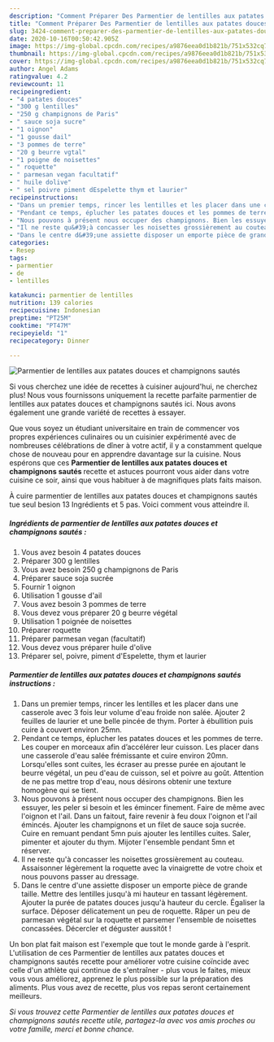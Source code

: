 ```yaml
---
description: "Comment Préparer Des Parmentier de lentilles aux patates douces et champignons sautés"
title: "Comment Préparer Des Parmentier de lentilles aux patates douces et champignons sautés"
slug: 3424-comment-preparer-des-parmentier-de-lentilles-aux-patates-douces-et-champignons-sautes
date: 2020-10-16T00:50:42.905Z
image: https://img-global.cpcdn.com/recipes/a9876eea0d1b821b/751x532cq70/parmentier-de-lentilles-aux-patates-douces-et-champignons-sautes-photo-principale-de-la-recette.jpg
thumbnail: https://img-global.cpcdn.com/recipes/a9876eea0d1b821b/751x532cq70/parmentier-de-lentilles-aux-patates-douces-et-champignons-sautes-photo-principale-de-la-recette.jpg
cover: https://img-global.cpcdn.com/recipes/a9876eea0d1b821b/751x532cq70/parmentier-de-lentilles-aux-patates-douces-et-champignons-sautes-photo-principale-de-la-recette.jpg
author: Angel Adams
ratingvalue: 4.2
reviewcount: 11
recipeingredient:
- "4 patates douces"
- "300 g lentilles"
- "250 g champignons de Paris"
- " sauce soja sucre"
- "1 oignon"
- "1 gousse dail"
- "3 pommes de terre"
- "20 g beurre vgtal"
- "1 poigne de noisettes"
- " roquette"
- " parmesan vegan facultatif"
- " huile dolive"
- " sel poivre piment dEspelette thym et laurier"
recipeinstructions:
- "Dans un premier temps, rincer les lentilles et les placer dans une casserole avec 3 fois leur volume d&#39;eau froide non salée. Ajouter 2 feuilles de laurier et une belle pincée de thym. Porter à ébullition puis cuire à couvert environ 25mn."
- "Pendant ce temps, éplucher les patates douces et les pommes de terre. Les couper en morceaux afin d’accélérer leur cuisson. Les placer dans une casserole d&#39;eau salée frémissante et cuire environ 20mn. Lorsqu&#39;elles sont cuites, les écraser au presse purée en ajoutant le beurre végétal, un peu d&#39;eau de cuisson, sel et poivre au goût. Attention de ne pas mettre trop d&#39;eau, nous désirons obtenir une texture homogène qui se tient."
- "Nous pouvons à présent nous occuper des champignons. Bien les essuyer, les peler si besoin et les émincer finement. Faire de même avec l&#39;oignon et l&#39;ail. Dans un faitout, faire revenir à feu doux l&#39;oignon et l&#39;ail émincés. Ajouter les champignons et un filet de sauce soja sucrée. Cuire en remuant pendant 5mn puis ajouter les lentilles cuites. Saler, pimenter et ajouter du thym. Mijoter l&#39;ensemble pendant 5mn et réserver."
- "Il ne reste qu&#39;à concasser les noisettes grossièrement au couteau. Assaisonner légèrement la roquette avec la vinaigrette de votre choix et nous pouvons passer au dressage."
- "Dans le centre d&#39;une assiette disposer un emporte pièce de grande taille. Mettre des lentilles jusqu&#39;à mi hauteur en tassant légèrement. Ajouter la purée de patates douces jusqu&#39;à hauteur du cercle. Égaliser la surface. Déposer délicatement un peu de roquette. Râper un peu de parmesan végétal sur la roquette et parsemer l&#39;ensemble de noisettes concassées. Décercler et déguster aussitôt !"
categories:
- Resep
tags:
- parmentier
- de
- lentilles

katakunci: parmentier de lentilles 
nutrition: 139 calories
recipecuisine: Indonesian
preptime: "PT25M"
cooktime: "PT47M"
recipeyield: "1"
recipecategory: Dinner

---
```



![Parmentier de lentilles aux patates douces et champignons sautés](https://img-global.cpcdn.com/recipes/a9876eea0d1b821b/751x532cq70/parmentier-de-lentilles-aux-patates-douces-et-champignons-sautes-photo-principale-de-la-recette.jpg)

Si vous cherchez une idée de recettes à cuisiner aujourd'hui, ne cherchez plus! Nous vous fournissons uniquement la recette parfaite parmentier de lentilles aux patates douces et champignons sautés ici. Nous avons également une grande variété de recettes à essayer.

Que vous soyez un étudiant universitaire en train de commencer vos propres expériences culinaires ou un cuisinier expérimenté avec de nombreuses célébrations de dîner à votre actif, il y a constamment quelque chose de nouveau pour en apprendre davantage sur la cuisine. Nous espérons que ces <strong> Parmentier de lentilles aux patates douces et champignons sautés </strong> recette et astuces pourront vous aider dans votre cuisine ce soir, ainsi que vous habituer à de magnifiques plats faits maison.

<!--inarticleads1-->

À cuire parmentier de lentilles aux patates douces et champignons sautés tue seul besion 13 Ingrédients et 5 pas. Voici comment vous atteindre il.

##### Ingrédients de parmentier de lentilles aux patates douces et champignons sautés :

1. Vous avez besoin 4 patates douces
1. Préparer 300 g lentilles
1. Vous avez besoin 250 g champignons de Paris
1. Préparer  sauce soja sucrée
1. Fournir 1 oignon
1. Utilisation 1 gousse d&#39;ail
1. Vous avez besoin 3 pommes de terre
1. Vous devez vous préparer 20 g beurre végétal
1. Utilisation 1 poignée de noisettes
1. Préparer  roquette
1. Préparer  parmesan vegan (facultatif)
1. Vous devez vous préparer  huile d&#39;olive
1. Préparer  sel, poivre, piment d&#39;Espelette, thym et laurier




<!--inarticleads2-->

##### Parmentier de lentilles aux patates douces et champignons sautés instructions :

1. Dans un premier temps, rincer les lentilles et les placer dans une casserole avec 3 fois leur volume d&#39;eau froide non salée. Ajouter 2 feuilles de laurier et une belle pincée de thym. Porter à ébullition puis cuire à couvert environ 25mn.
1. Pendant ce temps, éplucher les patates douces et les pommes de terre. Les couper en morceaux afin d’accélérer leur cuisson. Les placer dans une casserole d&#39;eau salée frémissante et cuire environ 20mn. Lorsqu&#39;elles sont cuites, les écraser au presse purée en ajoutant le beurre végétal, un peu d&#39;eau de cuisson, sel et poivre au goût. Attention de ne pas mettre trop d&#39;eau, nous désirons obtenir une texture homogène qui se tient.
1. Nous pouvons à présent nous occuper des champignons. Bien les essuyer, les peler si besoin et les émincer finement. Faire de même avec l&#39;oignon et l&#39;ail. Dans un faitout, faire revenir à feu doux l&#39;oignon et l&#39;ail émincés. Ajouter les champignons et un filet de sauce soja sucrée. Cuire en remuant pendant 5mn puis ajouter les lentilles cuites. Saler, pimenter et ajouter du thym. Mijoter l&#39;ensemble pendant 5mn et réserver.
1. Il ne reste qu&#39;à concasser les noisettes grossièrement au couteau. Assaisonner légèrement la roquette avec la vinaigrette de votre choix et nous pouvons passer au dressage.
1. Dans le centre d&#39;une assiette disposer un emporte pièce de grande taille. Mettre des lentilles jusqu&#39;à mi hauteur en tassant légèrement. Ajouter la purée de patates douces jusqu&#39;à hauteur du cercle. Égaliser la surface. Déposer délicatement un peu de roquette. Râper un peu de parmesan végétal sur la roquette et parsemer l&#39;ensemble de noisettes concassées. Décercler et déguster aussitôt !




<!--inarticleads1-->

<p>
Un bon plat fait maison est l'exemple que tout le monde garde à l'esprit. L'utilisation de ces Parmentier de lentilles aux patates douces et champignons sautés recette pour améliorer votre cuisine coïncide avec celle d'un athlète qui continue de s'entraîner - plus vous le faites, mieux vous vous améliorez, apprenez le plus possible sur la préparation des aliments. Plus vous avez de recette, plus vos repas seront certainement meilleurs.
</p>

<p>
<i>Si vous trouvez cette Parmentier de lentilles aux patates douces et champignons sautés recette utile, partagez-la avec vos amis proches ou votre famille, merci et bonne chance.</i>
</p>
